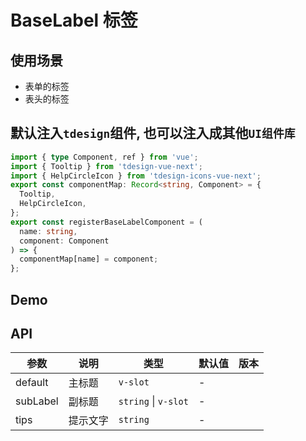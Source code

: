 # BaseLabel 标签

## 使用场景

- 表单的标签
- 表头的标签

## 默认注入`tdesign`组件, 也可以注入成其他`UI组件库`

```ts
import { type Component, ref } from 'vue';
import { Tooltip } from 'tdesign-vue-next';
import { HelpCircleIcon } from 'tdesign-icons-vue-next';
export const componentMap: Record<string, Component> = {
  Tooltip,
  HelpCircleIcon,
};
export const registerBaseLabelComponent = (
  name: string,
  component: Component
) => {
  componentMap[name] = component;
};
```

## Demo

<preview path="./base-label-demo.vue" title="基本使用"></preview>

## API

| 参数     | 说明     | 类型                 | 默认值 | 版本 |
| -------- | -------- | -------------------- | ------ | ---- |
| default  | 主标题   | `v-slot`             | \-     |      |
| subLabel | 副标题   | `string` \| `v-slot` | \-     |      |
| tips     | 提示文字 | `string`             | \-     |      |
